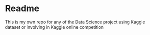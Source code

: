 # Readme 
This is my own repo for any of the Data Science project using Kaggle dataset or involving in Kaggle online competition
